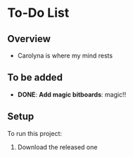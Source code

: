 # To-Do List 

## Overview
- Carolyna is where my mind rests

## To be added
- **DONE**: **Add magic bitboards**: magic!!

## Setup
To run this project:
1. Download the released one
